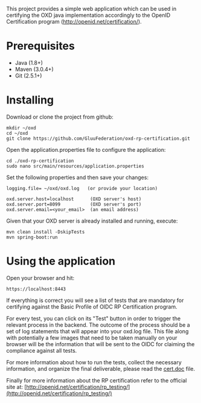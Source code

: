 This project provides a simple web application which can be used in certifying the OXD java implementation accordingly to the OpenID Certification program (http://openid.net/certification/). 

# Prerequisites

- Java (1.8+)
- Maven (3.0.4+)
- Git (2.5.1+)

# Installing
Download or clone the project from github:

````
mkdir ~/oxd 
cd ~/oxd 
git clone https://github.com/GluuFederation/oxd-rp-certification.git
````

Open the application.properties file to configure the application:

````
cd ./oxd-rp-certification
sudo nano src/main/resources/application.properties
````

Set the following properties and then save your changes:

````
logging.file= ~/oxd/oxd.log   (or provide your location)

oxd.server.host=localhost      (OXD server's host)
oxd.server.port=8099           (OXD server's port)
oxd.server.email=<your_email>  (an email address)
````

Given that your OXD server is already installed and running, execute:

````
mvn clean install -DskipTests
mvn spring-boot:run
````

# Using the application

Open your browser and hit:

````
https://localhost:8443
````

If everything is correct you will see a list of tests that are mandatory for certifying against the Basic Profile of OIDC RP Certification program.

For every test, you can click on its "Test" button in order to trigger the relevant process in the backend. The outcome of the process should be a set of log statements that will appear into your oxd.log file. This file along with potentially a few images that need to be taken manually on your browser will be the information that will be sent to the OIDC for claiming the compliance against all tests.

For more information about how to run the tests, collect the necessary information, and organize the final deliverable, please read the [cert.doc](https://github.com/GluuFederation/oxd-rp-certification/tree/master/doc/cert.doc) file.

Finally for more information about the RP certification refer to the official site at: 
[http://openid.net/certification/rp_testing/](http://openid.net/certification/rp_testing/)
